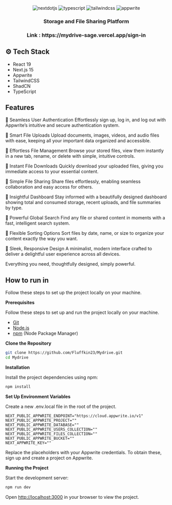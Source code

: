 <div align="center">
  <div>
     <img src="https://img.shields.io/badge/-Next_JS-black?style=for-the-badge&logoColor=white&logo=nextdotjs&color=000000" alt="nextdotjs" />
    <img src="https://img.shields.io/badge/-TypeScript-black?style=for-the-badge&logoColor=white&logo=typescript&color=3178C6" alt="typescript" />
    <img src="https://img.shields.io/badge/-Tailwind_CSS-black?style=for-the-badge&logoColor=white&logo=tailwindcss&color=06B6D4" alt="tailwindcss" />
    <img src="https://img.shields.io/badge/-Appwrite-black?style=for-the-badge&logoColor=white&logo=appwrite&color=FD366E" alt="appwrite" />
  </div>
<h3 align="center">Storage and File Sharing Platform</h3>
  <h3 align="center">Link : https://mydrive-sage.vercel.app/sign-in </h3>

</div>

## <a name="tech-stack">⚙️ Tech Stack</a>

- React 19
- Next.js 15
- Appwrite
- TailwindCSS
- ShadCN
- TypeScript

## <a name="features">Features</a>

🌟 Seamless User Authentication
Effortlessly sign up, log in, and log out with Appwrite’s intuitive and secure authentication system.

🌟 Smart File Uploads
Upload documents, images, videos, and audio files with ease, keeping all your important data organized and accessible.

🌟 Effortless File Management
Browse your stored files, view them instantly in a new tab, rename, or delete with simple, intuitive controls.

🌟 Instant File Downloads
Quickly download your uploaded files, giving you immediate access to your essential content.

🌟 Simple File Sharing
Share files effortlessly, enabling seamless collaboration and easy access for others.

🌟 Insightful Dashboard
Stay informed with a beautifully designed dashboard showing total and consumed storage, recent uploads, and file summaries by type.

🌟 Powerful Global Search
Find any file or shared content in moments with a fast, intelligent search system.

🌟 Flexible Sorting Options
Sort files by date, name, or size to organize your content exactly the way you want.

🌟 Sleek, Responsive Design
A minimalist, modern interface crafted to deliver a delightful user experience across all devices.

Everything you need, thoughtfully designed, simply powerful.



## <a name="quick-start">How to run in</a>

Follow these steps to set up the project locally on your machine.

**Prerequisites**

Follow these steps to set up and run the project locally on your machine.

- [Git](https://git-scm.com/)
- [Node.js](https://nodejs.org/en)
- [npm](https://www.npmjs.com/) (Node Package Manager)

**Clone the Repository**

```bash
git clone https://github.com/Fluffkin23/Mydrive.git
cd Mydrive
```

**Installation**

Install the project dependencies using npm:

```bash
npm install
```

**Set Up Environment Variables**

Create a new .env.local file in the root of the project.

```env
NEXT_PUBLIC_APPWRITE_ENDPOINT="https://cloud.appwrite.io/v1"
NEXT_PUBLIC_APPWRITE_PROJECT=""
NEXT_PUBLIC_APPWRITE_DATABASE=""
NEXT_PUBLIC_APPWRITE_USERS_COLLECTION=""
NEXT_PUBLIC_APPWRITE_FILES_COLLECTION=""
NEXT_PUBLIC_APPWRITE_BUCKET=""
NEXT_APPWRITE_KEY=""
```

Replace the placeholders with your Appwrite credentials. To obtain these, sign up and create a project on Appwrite.

**Running the Project**

Start the development server:

```bash
npm run dev
```

Open [http://localhost:3000](http://localhost:3000) in your browser to view the project.

